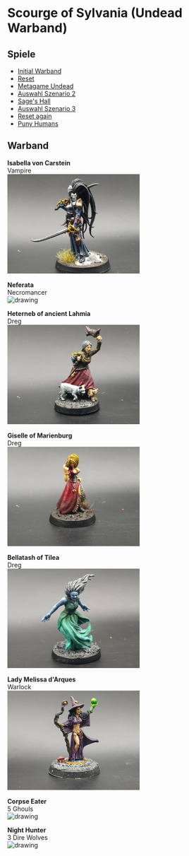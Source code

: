 # Scourge of Sylvania (Undead Warband)  
## Spiele 
 - [Initial Warband](Campaign_Log.md#initial-warband)
 - [Reset](Campaign_Log.md#310722-das-massaker-am-ost-tor)
 - [Metagame Undead](Campaign_Log.md#metagame-undead)
 - [Auswahl Szenario 2](Campaign_Log.md#auswahl-szenario-2) 
 - [Sage's Hall](Campaign_Log.md#030922-the-wizards-masion) 
 - [Auswahl Szenario 3](Campaign_Log.md#auswahl-szenario-3) 
 - [Reset again](Campaign_Log.md#250922-one-harpy-to-kill-them-all)
 - [Puny Humans](Campaign_Log.md#puny-humans)  


## Warband
**Isabella von Carstein**  
Vampire  
<img src="Pics/Isabella.jpg" alt="drawing" width="300"/>

**Neferata**  
Necromancer  
<img src="Pics/Neferata.jpg" alt="drawing" width="300"/>

**Heterneb of ancient Lahmia**  
Dreg  
<img src="Pics/Heterneb.jpg" alt="drawing" width="300"/>

**Giselle of Marienburg**  
Dreg  
<img src="Pics/Giselle.jpg" alt="drawing" width="300"/>

**Bellatash of Tilea**  
Dreg  
<img src="Pics/Bellatash.jpg" alt="drawing" width="300"/>

**Lady Melissa d'Arques**  
Warlock  
<img src="Pics/Warlock.jpg" alt="drawing" width="300"/>

**Corpse Eater**  
5 Ghouls  
<img src="Pics/Ghouls2.jpg" alt="drawing" width="300"/>

**Night Hunter**  
3 Dire Wolves  
<img src="Pics/DireWolves2.jpg" alt="drawing" width="300"/>
